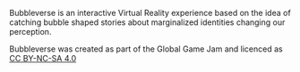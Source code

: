 Bubbleverse is an interactive Virtual Reality experience based on the idea of catching bubble shaped stories about marginalized identities changing our perception.

Bubbleverse was created as part of the Global Game Jam and licenced as [CC BY-NC-SA 4.0](https://creativecommons.org/licenses/by-nc-sa/4.0/)
